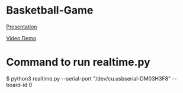 # Basketball-Game
[Presentation](https://docs.google.com/viewer?url=https://github.com/Neurotech-Davis/Basketball-Game/files/11550864/Basketball.Game.Slides.pdf)

[Video Demo](https://drive.google.com/file/d/1yAwUKcKYSnZ7EJNr6L8PMjCZ4ZAPvoKV/view?resourcekey)

# Command to run realtime.py
$ python3 realtime.py --serial-port "/dev/cu.usbserial-DM03H3F8" --board-id 0
